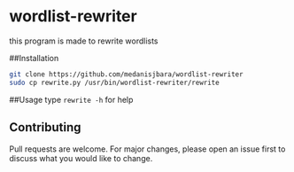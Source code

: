 # wordlist-rewriter
this program is made to rewrite wordlists

##Installation
```bash
git clone https://github.com/medanisjbara/wordlist-rewriter
sudo cp rewrite.py /usr/bin/wordlist-rewriter/rewrite
```

##Usage
type `rewrite -h` for help


## Contributing
Pull requests are welcome. For major changes, please open an issue first to discuss what you would like to change.
